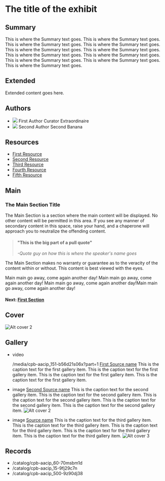 # The title of the exhibit

## Summary

This is where the Summary text goes. This is where the Summary text goes. This is where the Summary text goes. This is where the Summary text goes. This is where the Summary text goes. This is where the Summary text goes. This is where the Summary text goes. This is where the Summary text goes. This is where the Summary text goes. This is where the Summary text goes. This is where the Summary text goes. 

## Extended 

Extended content goes here.

## Authors

- <img class="img-circle pull-left" src="/assets/author2.png"/>
  <a class="name">First Author</a>
  <a class="title">Curator Extraordinaire</a>
- <img class="img-circle pull-left" src="/assets/author.png"/>
  <a class="name">Second Author</a>
  <a class="title">Second Banana</a>

## Resources

- [First Resource](http://www.cpb.org/aboutpb/act)
- [Second Resource](http://www.cpb.org/aboutpb/act)
- [Third Resource](http://www.cpb.org/aboutpb/act)
- [Fourth Resource](http://www.cpb.org/aboutpb/act)
- [Fifth Resource](http://www.cpb.org/aboutpb/act)

## Main

### The Main Section Title

The Main Section is a section where the main content will be displayed. No other content will be permitted in this area. If you see any manner of secondary content in this space, raise your hand, and a chaperone will approach you to neutralize the offending content.

> #### "This is the big part of a pull quote"
> *-Quote guy on how this is where the speaker's name goes*

The Main Section makes no warranty or guarantee as to the veracity of the content within or without. This content is best viewed with the eyes.


Main main go away, come again another day! Main main go away, come again another day! Main main go away, come again another day!Main main go away, come again another day!

#### Next: [First Section](/exhibits/exampleexhibit/first)

## Cover
  <img title="cover title 2" alt="Alt cover 2" src="https://s3.amazonaws.com/americanarchive.org/exhibits/AAPB_Exhibit_Newsmagazines_image5.jpg">

## Gallery

- <a class="type">video</a>
  <!-- media-url for video or audio v -->
  <a class="media-url">/media/cpb-aacip_151-b56d21s06x?part=1</a>
  <a class="record-link" href="http://www.cpb.org/link1">First Source name</a>
  <a class="caption-text">This is the caption text for the first gallery item. This is the caption text for the first gallery item. This is the caption text for the first gallery item. This is the caption text for the first gallery item. </a>

- <a class="type">image</a>
  <a class="record-link" href="http://www.cpb.org/link1">Second Source name</a>
  <a class="caption-text">This is the caption text for the second gallery item. This is the caption text for the second gallery item. This is the caption text for the second gallery item. This is the caption text for the second gallery item. This is the caption text for the second gallery item. </a>
  <img title="cover title 2" alt="Alt cover 2" src="https://s3.amazonaws.com/americanarchive.org/exhibits/AAPB_Exhibit_Newsmagazines_image3.jpg">

- <a class="type">image</a>
  <a class="record-link" href="http://www.cpb.org/link1">Source name</a>
  <a class="caption-text">This is the caption text for the third gallery item. This is the caption text for the third gallery item. This is the caption text for the third gallery item. This is the caption text for the third gallery item. This is the caption text for the third gallery item. </a>
  <img title="cover title 3" alt="Alt cover 3" src="https://s3.amazonaws.com/americanarchive.org/exhibits/AAPB_Exhibit_Newsmagazines_image2.jpg">
    
## Records

- /catalog/cpb-aacip_60-70msbm1d
- /catalog/cpb-aacip_15-9fj29c7n
- /catalog/cpb-aacip_500-9z90dj38
